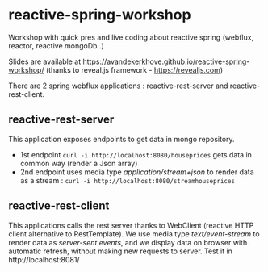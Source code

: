 # reactive-spring-workshop
Workshop with quick pres and live coding about reactive spring (webflux, reactor, reactive mongoDb..)

Slides are available at https://avandekerkhove.github.io/reactive-spring-workshop/ (thanks to reveal.js framework - https://revealjs.com)

There are 2 spring webflux applications : reactive-rest-server and reactive-rest-client.

## reactive-rest-server
This application exposes endpoints to get data in mongo repository.
* 1st endpoint `curl -i http://localhost:8080/houseprices` gets data in common way (render a Json array)
* 2nd endpoint uses media type *application/stream+json* to render data as a stream : `curl -i http://localhost:8080/streamhouseprices`

## reactive-rest-client
This applications calls the rest server thanks to WebClient (reactive HTTP client alternative to RestTemplate).
We use media type *text/event-stream* to render data as *server-sent events*, and we display data on browser with automatic refresh, without making new requests to server. Test it in http://localhost:8081/
